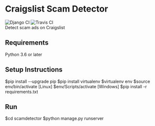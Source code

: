 # Craigslist Scam Detector

![Django CI](https://github.com/sthapa123/CraigslistScamDetector/workflows/Django%20CI/badge.svg?branch=master)
![Travis CI](https://travis-ci.com/sthapa123/CraigslistScamDetector.svg?token=WGkupCQ5PxzesKYyhsNo&branch=master) <br />
Detect scam ads on Craigslist

## Requirements

  Python 3.6 or later

## Setup Instructions
$pip install --upgrade pip
$pip install virtualenv
$virtualenv env
$source env/bin/activate [Linux]
$env/Scripts/activate [Windows]
$pip install -r requirements.txt

## Run
$cd scamdetector
$python manage.py runserver
